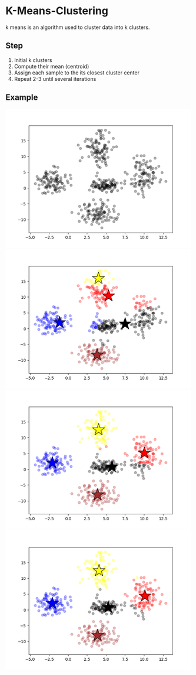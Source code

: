 # K-Means-Clustering
k means is an algorithm used to cluster data into k clusters.

## Step
1. Initial k clusters
2. Compute their mean (centroid)
3. Assign each sample to the its closest cluster center
4. Repeat 2-3 until several iterations

## Example
![image](https://github.com/ChienKangLu/K-Means-Clustering/blob/master/k-means-clustering/img1.png)
![image](https://github.com/ChienKangLu/K-Means-Clustering/blob/master/k-means-clustering/img2.png)
![image](https://github.com/ChienKangLu/K-Means-Clustering/blob/master/k-means-clustering/img3.png)
![image](https://github.com/ChienKangLu/K-Means-Clustering/blob/master/k-means-clustering/img4.png)
